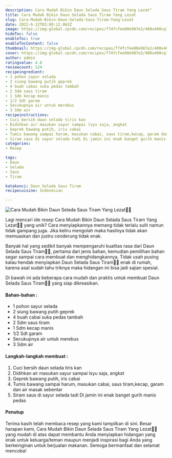 ```yaml
---
description: Cara Mudah Bikin Daun Selada Saus Tiram Yang Lezat"
title: Cara Mudah Bikin Daun Selada Saus Tiram Yang Lezat
slug: Cara-Mudah-Bikin-Daun-Selada-Saus-Tiram-Yang-Lezat
date: 2022-6-12T03:09:12.063Z
image: https://img-global.cpcdn.com/recipes/f74fcfee00e987e2/400x400cq70/photo.jpg
hideToc: false
enableToc: true
enableTocContent: false
thumbnail: https://img-global.cpcdn.com/recipes/f74fcfee00e987e2/400x400cq70/photo.jpg
cover: https://img-global.cpcdn.com/recipes/f74fcfee00e987e2/400x400cq70/photo.jpg
author: admin
ratingvalue: 4.8
reviewcount: 124
recipeingredient:
- 1 pohon sayur selada
- 2 siung bawang putih geprek
- 4 buah cabai suka pedas tambah
- 2 Sdm saus tiram
- 1 Sdm kecap manis
- 1/2 Sdt garam
- Secukupnya air untuk merebus
- 3 Sdm air
recipeinstructions:
- Cuci bersih daun selada tiris kan
- Didihkan air masukan sayur sampai lsyu saja, angkat
- Geprek bawang putih, iris cabai
- Tumis bawang sampai harum, masukan cabai, saus tiram,kecap, garam dan air masak sebentar
- Siram saus di sayur selada tadi Di jamin ini enak banget gurih manis pedas
categories:
- Resep

tags:
- Daun
- Selada
- Saus
- Tiram

katakunci: Daun Selada Saus Tiram
recipecuisine: Indonesian

---
```


![Cara Mudah Bikin Daun Selada Saus Tiram Yang Lezat👩‍🍳](https://img-global.cpcdn.com/recipes/f74fcfee00e987e2/400x400cq70/photo.jpg)

Lagi mencari ide resep Cara Mudah Bikin Daun Selada Saus Tiram Yang Lezat👩‍🍳 yang unik? Cara menyiapkannya memang tidak terlalu sulit namun tidak gampang juga. Jika keliru mengolah maka hasilnya tidak akan memuaskan dan justru cenderung tidak enak.

Banyak hal yang sedikit banyak mempengaruhi kualitas rasa dari Daun Selada Saus Tiram👩‍🍳, pertama dari jenis bahan, kemudian pemilihan bahan segar sampai cara membuat dan menghidangkannya. Tidak usah pusing kalau hendak menyiapkan Daun Selada Saus Tiram👩‍🍳 enak di rumah, karena asal sudah tahu triknya maka hidangan ini bisa jadi sajian spesial.

Di bawah ini ada beberapa cara mudah dan praktis untuk membuat Daun Selada Saus Tiram👩‍🍳 yang siap dikreasikan.

<!--inarticleads1-->

#### Bahan-bahan :

- 1 pohon sayur selada
- 2 siung bawang putih geprek
- 4 buah cabai suka pedas tambah
- 2 Sdm saus tiram
- 1 Sdm kecap manis
- 1/2 Sdt garam
- Secukupnya air untuk merebus
- 3 Sdm air

<!--inarticleads2-->

#### Langkah-langkah membuat :

1. Cuci bersih daun selada tiris kan
1. Didihkan air masukan sayur sampai lsyu saja, angkat
1. Geprek bawang putih, iris cabai
1. Tumis bawang sampai harum, masukan cabai, saus tiram,kecap, garam dan air masak sebentar
1. Siram saus di sayur selada tadi Di jamin ini enak banget gurih manis pedas

#### Penutup

Terima kasih telah membaca resep yang kami tampilkan di sini. Besar harapan kami, Cara Mudah Bikin Daun Selada Saus Tiram Yang Lezat👩‍🍳 yang mudah di atas dapat membantu Anda menyiapkan hidangan yang enak untuk keluarga/teman maupun menjadi inspirasi bagi Anda yang berkeinginan untuk berjualan makanan. Semoga bermanfaat dan selamat mencoba!